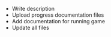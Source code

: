  * Write description
 * Upload progress documentation files
 * Add documentation for running game
 * Update all files
